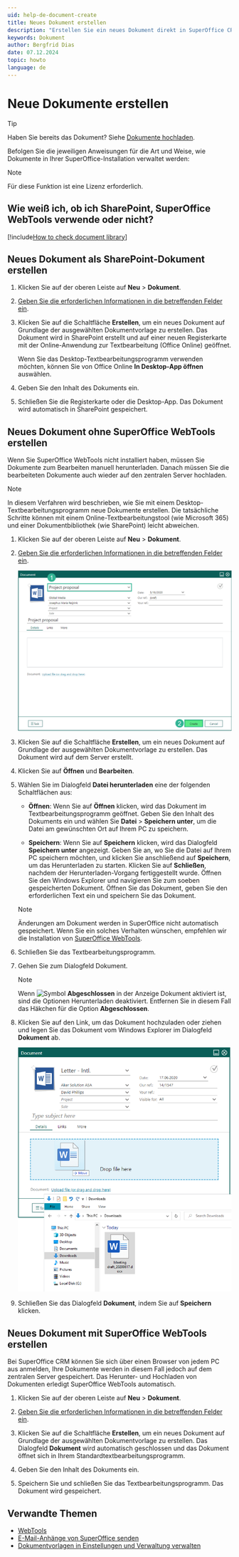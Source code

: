 ```yaml
---
uid: help-de-document-create
title: Neues Dokument erstellen
description: "Erstellen Sie ein neues Dokument direkt in SuperOffice CRM oder laden Sie ein bestehendes hoch, um sicherzustellen, dass Sie und Ihre Kollegen immer Zugriff auf die neuesten Dokumente und Versionen haben. Diese Anleitung zeigt Ihnen, wie Sie beides machen können."
keywords: Dokument
author: Bergfrid Dias
date: 07.12.2024
topic: howto
language: de
---
```


# Neue Dokumente erstellen

> [!TIP]
> Haben Sie bereits das Dokument? Siehe [Dokumente hochladen][1].

Befolgen Sie die jeweiligen Anweisungen für die Art und Weise, wie Dokumente in Ihrer SuperOffice-Installation verwaltet werden:

> [!NOTE]
> Für diese Funktion ist eine Lizenz erforderlich.

## Wie weiß ich, ob ich SharePoint, SuperOffice WebTools verwende oder nicht?

[!include[How to check document library](includes/webtools-or-sharepoint.md)]

## Neues Dokument als SharePoint-Dokument erstellen

1. Klicken Sie auf der oberen Leiste auf **Neu** > **Dokument**.

2. [Geben Sie die erforderlichen Informationen in die betreffenden Felder ein][2].

3. Klicken Sie auf die Schaltfläche **Erstellen**, um ein neues Dokument auf Grundlage der ausgewählten Dokumentvorlage zu erstellen. Das Dokument wird in SharePoint erstellt und auf einer neuen Registerkarte mit der Online-Anwendung zur Textbearbeitung (Office Online) geöffnet.

    Wenn Sie das Desktop-Textbearbeitungsprogramm verwenden möchten, können Sie von Office Online **In Desktop-App öffnen** auswählen.

4. Geben Sie den Inhalt des Dokuments ein.

5. Schließen Sie die Registerkarte oder die Desktop-App. Das Dokument wird automatisch in SharePoint gespeichert.

## Neues Dokument ohne SuperOffice WebTools erstellen

Wenn Sie SuperOffice WebTools nicht installiert haben, müssen Sie Dokumente zum Bearbeiten manuell herunterladen. Danach müssen Sie die bearbeiteten Dokumente auch wieder auf den zentralen Server hochladen.

> [!NOTE]
> In diesem Verfahren wird beschrieben, wie Sie mit einem Desktop-Textbearbeitungsprogramm neue Dokumente erstellen. Die tatsächliche Schritte können mit einem Online-Textbearbeitungstool (wie Microsoft 365) und einer Dokumentbibliothek (wie SharePoint) leicht abweichen.

1. Klicken Sie auf der oberen Leiste auf **Neu** > **Dokument**.

2. [Geben Sie die erforderlichen Informationen in die betreffenden Felder ein][2].

    ![Create document from template -screenshot][img3]

3. Klicken Sie auf die Schaltfläche **Erstellen**, um ein neues Dokument auf Grundlage der ausgewählten Dokumentvorlage zu erstellen. Das Dokument wird auf dem Server erstellt.

4. Klicken Sie auf **Öffnen** und **Bearbeiten**.

5. Wählen Sie im Dialogfeld **Datei herunterladen** eine der folgenden Schaltflächen aus:

    * **Öffnen**: Wenn Sie auf **Öffnen** klicken, wird das Dokument im Textbearbeitungsprogramm geöffnet. Geben Sie den Inhalt des Dokuments ein und wählen Sie **Datei** > **Speichern unter**, um die Datei am gewünschten Ort auf Ihrem PC zu speichern.

    * **Speichern**: Wenn Sie auf **Speichern** klicken, wird das Dialogfeld **Speichern unter** angezeigt. Geben Sie an, wo Sie die Datei auf Ihrem PC speichern möchten, und klicken Sie anschließend auf **Speichern**, um das Herunterladen zu starten. Klicken Sie auf **Schließen**, nachdem der Herunterladen-Vorgang fertiggestellt wurde. Öffnen Sie den Windows Explorer und navigieren Sie zum soeben gespeicherten Dokument. Öffnen Sie das Dokument, geben Sie den erforderlichen Text ein und speichern Sie das Dokument.

    > [!NOTE]
    > Änderungen am Dokument werden in SuperOffice nicht automatisch gespeichert. Wenn Sie ein solches Verhalten wünschen, empfehlen wir die Installation von [SuperOffice WebTools][3].

6. Schließen Sie das Textbearbeitungsprogramm.

7. Gehen Sie zum Dialogfeld Dokument.

    > [!NOTE]
    > Wenn ![Symbol][img1] **Abgeschlossen** in der Anzeige Dokument aktiviert ist, sind die Optionen Herunterladen deaktiviert. Entfernen Sie in diesem Fall das Häkchen für die Option **Abgeschlossen**.

8. Klicken Sie auf den Link, um das Dokument hochzuladen oder ziehen und legen Sie das Dokument vom Windows Explorer im Dialogfeld **Dokument** ab.

    ![Neues Dokument erstellen -screenshot][img2]

9. Schließen Sie das Dialogfeld **Dokument**, indem Sie auf **Speichern** klicken.

## Neues Dokument mit SuperOffice WebTools erstellen

Bei SuperOffice CRM können Sie sich über einen Browser von jedem PC aus anmelden, Ihre Dokumente werden in diesem Fall jedoch auf dem zentralen Server gespeichert. Das Herunter- und Hochladen von Dokumenten erledigt SuperOffice WebTools automatisch.

1. Klicken Sie auf der oberen Leiste auf **Neu** > **Dokument**.

2. [Geben Sie die erforderlichen Informationen in die betreffenden Felder ein][2].

3. Klicken Sie auf die Schaltfläche **Erstellen**, um ein neues Dokument auf Grundlage der ausgewählten Dokumentvorlage zu erstellen. Das Dialogfeld **Dokument** wird automatisch geschlossen und das Dokument öffnet sich in Ihrem Standardtextbearbeitungsprogramm.

4. Geben Sie den Inhalt des Dokuments ein.

5. Speichern Sie und schließen Sie das Textbearbeitungsprogramm. Das Dokument wird gespeichert.

## Verwandte Themen

* [WebTools][3]
* [E-Mail-Anhänge von SuperOffice senden][4]
* [Dokumentvorlagen in Einstellungen und Verwaltung verwalten][5]

<!-- Referenced links -->
[1]: upload.md
[2]: screen/index.md
[3]: ../../webtools/learn/install.md
[4]: send-as-email.md
[5]: ../templates/admin/link-template.md

<!-- Referenced images -->
[img1]: ../../../media/icons/followup-completed-small.png
[img2]: ../../../media/loc/en/document/upload.png
[img3]: ../../../media/loc/en/document/create-document.png

